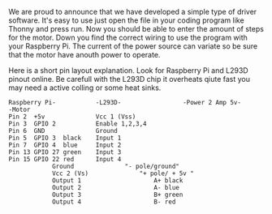 We are proud to announce that we have developed a simple type of driver software.
It's  easy to use just open the file in your coding program like Thonny and press run. 
Now you should be able to enter the amount of steps for the motor. 
Down you find the correct wiring to use the program with your Raspberry Pi.
The current of the power source can variate so be sure that the motor have anouth power to operate.






Here is a short pin layout explanation. Look for Raspberry Pi and L293D pinout online.
Be carefull with the L293D chip it overheats qiute fast you may need a active colling
or some heat sinks. 




```
Raspberry Pi-           -L293D-             	-Power 2 Amp 5v-      	-Motor
Pin 2  +5v             	Vcc 1 (Vss)
Pin 3  GPIO 2           Enable 1,2,3,4
Pin 6  GND              Ground
Pin 5  GPIO 3  black    Input 1
Pin 7  GPIO 4  blue     Input 2
Pin 13 GPIO 27 green    Input 3
Pin 15 GPIO 22 red      Input 4   
			Ground             	"- pole/ground"
			Vcc 2 (Vs)          	"+ pole/ + 5v "
			Output 1 	 				A+ black
			Output 2					A- blue
			Output 3					B+ green
			Output 4					B- red
```
